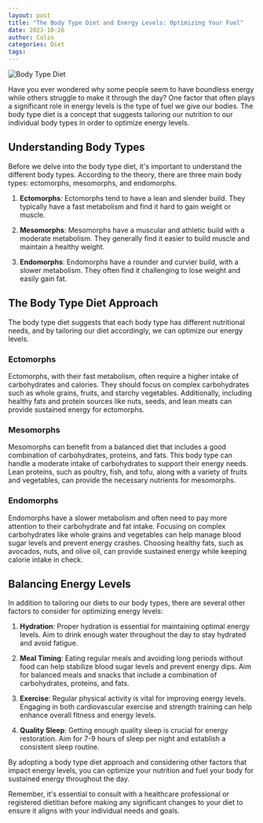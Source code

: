 ```yaml
---
layout: post
title: "The Body Type Diet and Energy Levels: Optimizing Your Fuel"
date: 2023-10-26
author: Colin
categories: Diet
tags: 
---
```


![Body Type Diet](https://source.unsplash.com/1600x900/?health,food,nutrition)

Have you ever wondered why some people seem to have boundless energy while others struggle to make it through the day? One factor that often plays a significant role in energy levels is the type of fuel we give our bodies. The body type diet is a concept that suggests tailoring our nutrition to our individual body types in order to optimize energy levels.

## Understanding Body Types

Before we delve into the body type diet, it's important to understand the different body types. According to the theory, there are three main body types: ectomorphs, mesomorphs, and endomorphs.

1. **Ectomorphs**: Ectomorphs tend to have a lean and slender build. They typically have a fast metabolism and find it hard to gain weight or muscle.

2. **Mesomorphs**: Mesomorphs have a muscular and athletic build with a moderate metabolism. They generally find it easier to build muscle and maintain a healthy weight.

3. **Endomorphs**: Endomorphs have a rounder and curvier build, with a slower metabolism. They often find it challenging to lose weight and easily gain fat.

## The Body Type Diet Approach

The body type diet suggests that each body type has different nutritional needs, and by tailoring our diet accordingly, we can optimize our energy levels.

### Ectomorphs

Ectomorphs, with their fast metabolism, often require a higher intake of carbohydrates and calories. They should focus on complex carbohydrates such as whole grains, fruits, and starchy vegetables. Additionally, including healthy fats and protein sources like nuts, seeds, and lean meats can provide sustained energy for ectomorphs.

### Mesomorphs

Mesomorphs can benefit from a balanced diet that includes a good combination of carbohydrates, proteins, and fats. This body type can handle a moderate intake of carbohydrates to support their energy needs. Lean proteins, such as poultry, fish, and tofu, along with a variety of fruits and vegetables, can provide the necessary nutrients for mesomorphs.

### Endomorphs

Endomorphs have a slower metabolism and often need to pay more attention to their carbohydrate and fat intake. Focusing on complex carbohydrates like whole grains and vegetables can help manage blood sugar levels and prevent energy crashes. Choosing healthy fats, such as avocados, nuts, and olive oil, can provide sustained energy while keeping calorie intake in check.

## Balancing Energy Levels

In addition to tailoring our diets to our body types, there are several other factors to consider for optimizing energy levels:

1. **Hydration**: Proper hydration is essential for maintaining optimal energy levels. Aim to drink enough water throughout the day to stay hydrated and avoid fatigue.

2. **Meal Timing**: Eating regular meals and avoiding long periods without food can help stabilize blood sugar levels and prevent energy dips. Aim for balanced meals and snacks that include a combination of carbohydrates, proteins, and fats.

3. **Exercise**: Regular physical activity is vital for improving energy levels. Engaging in both cardiovascular exercise and strength training can help enhance overall fitness and energy levels.

4. **Quality Sleep**: Getting enough quality sleep is crucial for energy restoration. Aim for 7-9 hours of sleep per night and establish a consistent sleep routine.

By adopting a body type diet approach and considering other factors that impact energy levels, you can optimize your nutrition and fuel your body for sustained energy throughout the day.

Remember, it's essential to consult with a healthcare professional or registered dietitian before making any significant changes to your diet to ensure it aligns with your individual needs and goals.